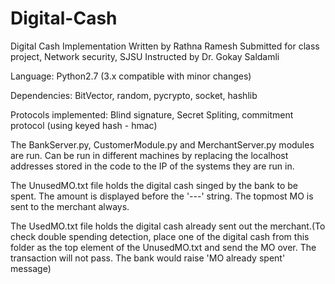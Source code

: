 # Digital-Cash

Digital Cash Implementation
Written by Rathna Ramesh 
Submitted for class project, Network security, SJSU
Instructed by Dr. Gokay Saldamli

Language:
Python2.7 (3.x compatible with minor changes)

Dependencies:
BitVector,
random,
pycrypto,
socket,
hashlib

Protocols implemented:
Blind signature,
Secret Spliting,
commitment protocol (using keyed hash - hmac)

The BankServer.py, CustomerModule.py and MerchantServer.py modules are run. Can be run in different machines by replacing the localhost addresses stored in the code to the IP of the systems they are run in.

The UnusedMO.txt file holds the digital cash singed by the bank to be spent. The amount is displayed before the '-*-*-' string. The topmost MO is sent to the merchant always.

The UsedMO.txt file holds the digital cash already sent out the merchant.(To check double spending detection, place one of the digital cash from this folder as the top element of the UnusedMO.txt and send the MO over. The transaction will not pass. The bank would raise 'MO already spent' message)
